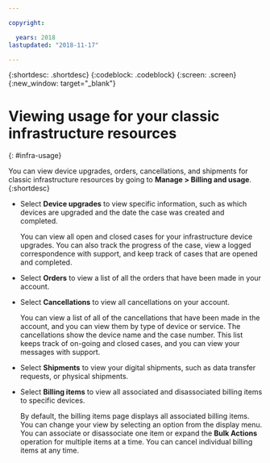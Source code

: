 ```yaml
---

copyright:

  years: 2018
lastupdated: "2018-11-17"

---
```


{:shortdesc: .shortdesc}
{:codeblock: .codeblock}
{:screen: .screen}
{:new_window: target="_blank"}


# Viewing usage for your classic infrastructure resources
{: #infra-usage}

You can view device upgrades, orders, cancellations, and shipments for classic infrastructure resources by going to **Manage > Billing and usage**.  
{:shortdesc}


* Select **Device upgrades** to view specific information, such as which devices are upgraded and the date the case was created and completed. 
  
  You can view all open and closed cases for your infrastructure device upgrades. You can also track the progress of the case, view a logged correspondence with support, and keep track of cases that are opened and completed. 

* Select **Orders** to view a list of all the orders that have been made in your account. 

* Select **Cancellations** to view all cancellations on your account.
  
  You can view a list of all of the cancellations that have been made in the account, and you can view them by type of device or service. The cancellations show the device name and the case number. This list keeps track of on-going and closed cases, and you can view your messages with support.  

* Select **Shipments** to view your digital shipments, such as data transfer requests, or physical shipments. 

* Select **Billing items** to view all associated and disassociated billing items to specific devices. 

  By default, the billing items page displays all associated billing items. You can change your view by selecting an option from the display menu. You can associate or disassociate one item or expand the **Bulk Actions** operation for multiple items at a time. You can cancel individual billing items at any time. 
